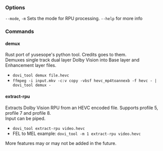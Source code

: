 ### Options
`--mode`, `-m` Sets the mode for RPU processing. `--help` for more info

### Commands

#### demux
Rust port of yusesope's python tool. Credits goes to them.  
Demuxes single track dual layer Dolby Vision into Base layer and Enhancement layer files.

* `dovi_tool demux file.hevc`
* `ffmpeg -i input.mkv -c:v copy -vbsf hevc_mp4toannexb -f hevc - | dovi_tool demux -`

#### extract-rpu
Extracts Dolby Vision RPU from an HEVC encoded file.
Supports profile 5, profile 7 and profile 8.  
Input can be piped.

* `dovi_tool extract-rpu video.hevc`
* FEL to MEL example: `dovi_tool -m 1 extract-rpu video.hevc`

More features may or may not be added in the future.